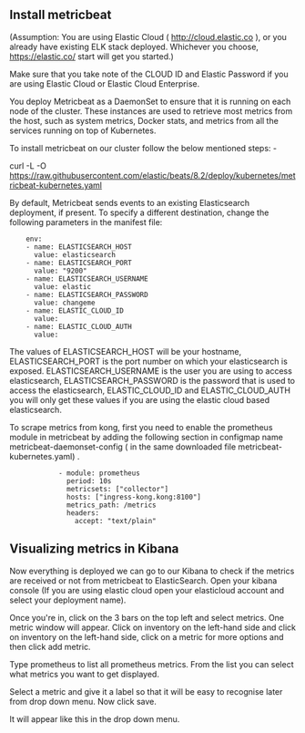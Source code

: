## Install metricbeat 

(Assumption:
You are using Elastic Cloud ( http://cloud.elastic.co ), or you already have existing ELK stack deployed. Whichever you choose, https://elastic.co/ start will get you started.)

Make sure that you take note of the CLOUD ID and Elastic Password if you are using Elastic Cloud or Elastic Cloud Enterprise.

You deploy Metricbeat as a DaemonSet to ensure that it is running on each node of the cluster. These instances are used to retrieve most metrics from the host, such as system metrics, Docker stats, and metrics from all the services running on top of Kubernetes.

To install metricbeat on our cluster follow the below mentioned steps: -


curl -L -O https://raw.githubusercontent.com/elastic/beats/8.2/deploy/kubernetes/metricbeat-kubernetes.yaml




By default, Metricbeat sends events to an existing Elasticsearch deployment, if present. To specify a different destination, change the following parameters in the manifest file:


        env:
        - name: ELASTICSEARCH_HOST
          value: elasticsearch
        - name: ELASTICSEARCH_PORT
          value: "9200"
        - name: ELASTICSEARCH_USERNAME
          value: elastic
        - name: ELASTICSEARCH_PASSWORD
          value: changeme
        - name: ELASTIC_CLOUD_ID
          value:
        - name: ELASTIC_CLOUD_AUTH
          value:



The values of ELASTICSEARCH_HOST will be your hostname, ELASTICSEARCH_PORT is the port number on which your elasticsearch is exposed. ELASTICSEARCH_USERNAME is the user you are using to access elasticsearch, ELASTICSEARCH_PASSWORD is the password that is used to access the elasticsearch, ELASTIC_CLOUD_ID and ELASTIC_CLOUD_AUTH you will only get these values if you are using the elastic cloud based elasticsearch.




To scrape metrics from kong, first you need to enable the prometheus module in metricbeat by adding the following section in configmap name metricbeat-daemonset-config  ( in the same downloaded file metricbeat-kubernetes.yaml) .



                - module: prometheus
                  period: 10s
                  metricsets: ["collector"]
                  hosts: ["ingress-kong.kong:8100"]
                  metrics_path: /metrics
                  headers:
                    accept: "text/plain"


## Visualizing metrics in Kibana 

Now everything is deployed we can go to our Kibana to check if the metrics are received or not from metricbeat to ElasticSearch. Open your kibana console (If you are using elastic cloud open your elasticloud account and select your deployment name). 

Once you're in, click on the 3 bars on the top left and select metrics. One metric window will appear. Click on inventory on the left-hand side and click on inventory on the left-hand side, click on a metric for more options and then click add metric.

Type prometheus to list  all prometheus metrics.  From the list you can select what metrics you want to get displayed.

Select a metric and give it a label so that it will be easy to recognise later from drop down menu. 
Now click save.





It will appear like this in the drop down menu.
